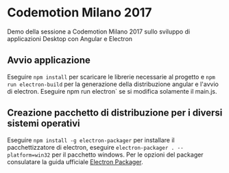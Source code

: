 # Codemotion Milano 2017

Demo della sessione a Codemotion Milano 2017 sullo sviluppo di applicazioni Desktop con Angular e Electron

## Avvio applicazione

Eseguire `npm install` per scaricare le librerie necessarie al progetto e `npm run electron-build` per la generazione della distribuzione angular e l'avvio di electron. Eseguire npm run electron` se si modifica solamente il main.js.

## Creazione pacchetto di distribuzione per i diversi sistemi operativi

Eseguire `npm install -g electron-packager` per installare il pacchettizzatore di electron, eseguire `electron-packager . --platform=win32` per il pacchetto windows. Per le opzioni del packager consulatare la guida ufficiale [Electron Packager](https://github.com/electron-userland/electron-packager).
